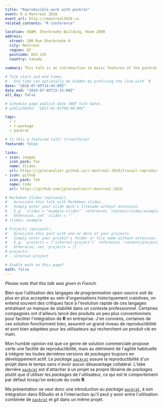 ```yaml
---
title: "Reproducible work with packrat"
event: R à Montreal 2018
event_url: http://rmontreal2018.ca
related_contents: "R Conference"

location: UQAM, Sherbrooke Building, Room 2800
address:
  street: 200 Rue Sherbrooke O
  city: Montréal
  region: QC
  postcode: H2X 1X5
  country: Canada
  
summary: This talk is an introduction to basic features of the packrat package.

# Talk start and end times.
#   End time can optionally be hidden by prefixing the line with `#`.
date: "2018-07-05T14:45:00Z"
date_end: "2018-07-05T15:15:00Z"
all_day: false

# Schedule page publish date (NOT talk date).
# publishDate: "2017-01-01T00:00:00Z"

tags:
  - r
  - r-package
  - packrat

# Is this a featured talk? (true/false)
featured: false

links:
- icon: images
  icon_pack: fas
  name: Slides
  url: https://jplecavalier.github.io/r-montreal-2018/travail-reproductible-packrat.html
- icon: github
  icon_pack: fab
  name: Code
  url: https://github.com/jplecavalier/r-montreal-2018

# Markdown Slides (optional).
#   Associate this talk with Markdown slides.
#   Simply enter your slide deck's filename without extension.
#   E.g. `slides = "example-slides"` references `content/slides/example-slides.md`.
#   Otherwise, set `slides = ""`.
# slides: example

# Projects (optional).
#   Associate this post with one or more of your projects.
#   Simply enter your project's folder or file name without extension.
#   E.g. `projects = ["internal-project"]` references `content/project/deep-learning/index.md`.
#   Otherwise, set `projects = []`.
# projects:
# - internal-project

# Enable math on this page?
math: false
---
```


*Please note that this talk was given in French.*

Bien que l'utilisation des langages de programmation *open-source* soit de plus en plus acceptée au sein d'organisations historiquement craintives, on entend
souvent des critiques face à l'évolution rapide de ces langages entraînant un manque de stabilité dans un contexte professionnel. Certaines compagnies ont
d'ailleurs lancé des produits un peu plus conventionnels pour faciliter l'intégration de **R** en entreprise. J'en conviens, certaines de ces solution
fonctionnent bien, assurent un grand niveau de reproductibilité et sont bien adaptées pour les utilisateurs qui recherchent un produit clé en main.

Mon humble opinion est que ce genre de solution commerciale propose certe une facilité de reproductibilité, mais au détriment de l'agilité habituelle à
intégrer les toutes dernières versions de *packages* toujours en développement actif. Le *package* [`packrat`](https://rstudio.github.io/packrat/) assure la
reproductibilité d'un projet dans le temps sans n'avoir aucun désavantage collatéral. L'idée derrière [`packrat`](https://rstudio.github.io/packrat/) est
d'attacher à un projet sa propre librairie de *packages* plutôt que d'utiliser les *packages* de l'utilisateur, ce qui est le comportement par défaut lorsqu'on
exécute du code **R**.

Ma présentation se veut donc une introduction au *package* [`packrat`](https://rstudio.github.io/packrat/), à son intégration dans RStudio et à l'interraction
qu'il peut y avoir entre l'utilisation combinée de [`packrat`](https://rstudio.github.io/packrat/) et *git* dans un même projet.
